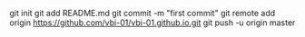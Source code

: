 git init
git add README.md
git commit -m "first commit"
git remote add origin https://github.com/vbi-01/vbi-01.github.io.git
git push -u origin master
